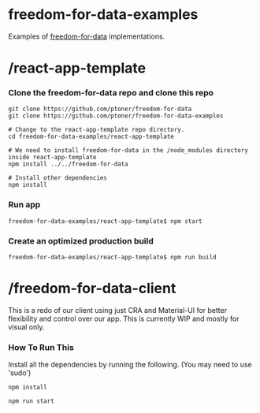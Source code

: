 # freedom-for-data-examples
Examples of [freedom-for-data](https://github.com/ptoner/freedom-for-data) implementations. 



# /react-app-template
### Clone the freedom-for-data repo and clone this repo
```console
git clone https://github.com/ptoner/freedom-for-data
git clone https://github.com/ptoner/freedom-for-data-examples

# Change to the react-app-template repo directory.
cd freedom-for-data-examples/react-app-template

# We need to install freedom-for-data in the /node_modules directory inside react-app-template
npm install ../../freedom-for-data

# Install other dependencies
npm install

```

### Run app
```console
freedom-for-data-examples/react-app-template$ npm start
```

### Create an optimized production build
```console
freedom-for-data-examples/react-app-template$ npm run build
```



# /freedom-for-data-client

This is a redo of our client using just CRA and Material-UI for better flexibility and control over our app.
This is currently WIP and mostly for visual only.

### How To Run This

Install all the dependencies by running the following.  (You may need to use 'sudo')
```
npm install
```

```
npm run start
```
